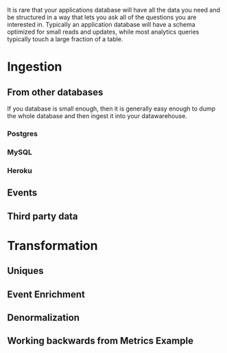 It is rare that your applications database will have all the data you need and be structured in a way that lets you ask all of the questions you are interested in. Typically an application database will have a schema optimized for small reads and updates, while most analytics queries typically touch a large fraction of a table. 

# Ingestion
## From other databases

If you database is small enough, then it is generally easy enough to dump the whole database and then ingest it into your datawarehouse. 

### Postgres
### MySQL
### Heroku

## Events
## Third party data

# Transformation
## Uniques
## Event Enrichment
## Denormalization
## Working backwards from Metrics Example


